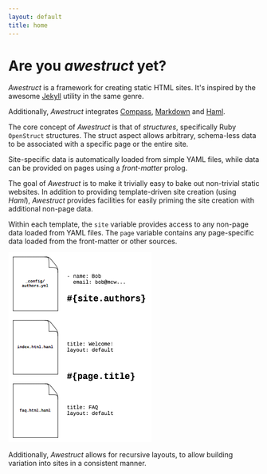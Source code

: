 ```yaml
---
layout: default
title: home
---
```

# Are you *awestruct* yet?

*Awestruct* is a framework for creating static HTML sites.  It's inspired
by the awesome [Jekyll](http://github.com/mojombo/jekyll) utility in the
same genre.

Additionally, *Awestruct* integrates [Compass](http://compass-style.org/),
[Markdown](http://daringfireball.net/projects/markdown/syntax) and [Haml](http://haml-lang.com/).

The core concept of *Awestruct* is that of _structures_, specifically
Ruby `OpenStruct` structures.  The struct aspect allows arbitrary,
schema-less data to be associated with a specific page or the entire
site.

Site-specific data is automatically loaded from simple YAML files, 
while data can be provided on pages using a _front-matter_ prolog.

The goal of *Awestruct* is to make it trivially easy to bake out
non-trivial static websites. In addition to providing template-driven
site creation (using *Haml*), *Awestruct* provides facilities for
easily priming the site creation with additional non-page data.

Within each template, the `site` variable provides access to any
non-page data loaded from YAML files.  The `page` variable contains
any page-specific data loaded from the front-matter or other
sources.

![Structs](/images/structs.png)

Additionally, *Awestruct* allows for recursive layouts, to allow
building variation into sites in a consistent manner.
